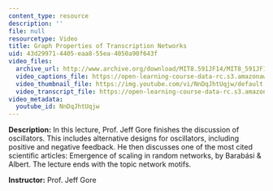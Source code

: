 ```yaml
---
content_type: resource
description: ''
file: null
resourcetype: Video
title: Graph Properties of Transcription Networks
uid: 43d29971-4405-eaa8-55ea-4050a90f643f
video_files:
  archive_url: http://www.archive.org/download/MIT8.591JF14/MIT8_591JF14_lec06_300k.mp4
  video_captions_file: https://open-learning-course-data-rc.s3.amazonaws.com/8-591j-systems-biology-fall-2014/57272dde6e665a1c807ac6dfe6560efa_NnDqJhtUqjw.vtt
  video_thumbnail_file: https://img.youtube.com/vi/NnDqJhtUqjw/default.jpg
  video_transcript_file: https://open-learning-course-data-rc.s3.amazonaws.com/8-591j-systems-biology-fall-2014/1926a6872dd1fab60195385f33226be2_NnDqJhtUqjw.pdf
video_metadata:
  youtube_id: NnDqJhtUqjw
---
```


**Description:** In this lecture, Prof. Jeff Gore finishes the discussion of oscillators. This includes alternative designs for oscillators, including positive and negative feedback. He then discusses one of the most cited scientific articles: Emergence of scaling in random networks, by Barabási & Albert. The lecture ends with the topic network motifs.

**Instructor:** Prof. Jeff Gore